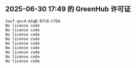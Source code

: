 ## 2025-06-30 17:49 的 GreenHub 许可证
```
Saxf-qsc4-A1qB-B7C8-C7DA
No license code
No license code
No license code
No license code
No license code
No license code
No license code
No license code
No license code
```
